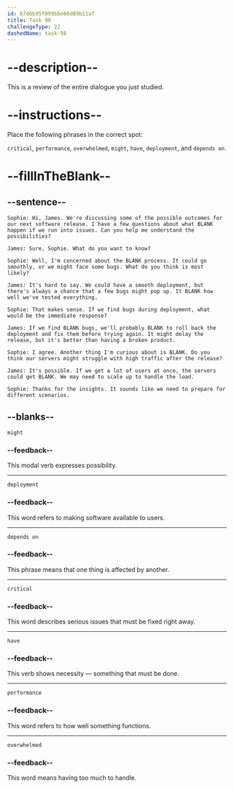 ```yaml
---
id: 67d6b95f099bbe66d89b11af
title: Task 98
challengeType: 22
dashedName: task-98
---
```


<!-- REVIEW -->

# --description--

This is a review of the entire dialogue you just studied.

# --instructions--

Place the following phrases in the correct spot:

`critical`, `performance`, `overwhelmed`, `might`, `have`, `deployment`, and `depends on`.

# --fillInTheBlank--

## --sentence--

`Sophie: Hi, James. We're discussing some of the possible outcomes for our next software release. I have a few questions about what BLANK happen if we run into issues. Can you help me understand the possibilities?`

`James: Sure, Sophie. What do you want to know?`

`Sophie: Well, I'm concerned about the BLANK process. It could go smoothly, or we might face some bugs. What do you think is most likely?`

`James: It's hard to say. We could have a smooth deployment, but there's always a chance that a few bugs might pop up. It BLANK how well we've tested everything.`

`Sophie: That makes sense. If we find bugs during deployment, what would be the immediate response?`

`James: If we find BLANK bugs, we'll probably BLANK to roll back the deployment and fix them before trying again. It might delay the release, but it's better than having a broken product.`

`Sophie: I agree. Another thing I'm curious about is BLANK. Do you think our servers might struggle with high traffic after the release?`

`James: It's possible. If we get a lot of users at once, the servers could get BLANK. We may need to scale up to handle the load.`

`Sophie: Thanks for the insights. It sounds like we need to prepare for different scenarios.`

## --blanks--

`might`

### --feedback--

This modal verb expresses possibility.

---

`deployment`

### --feedback--

This word refers to making software available to users.

---

`depends on`

### --feedback--

This phrase means that one thing is affected by another.

---

`critical`

### --feedback--

This word describes serious issues that must be fixed right away.

---

`have`

### --feedback--

This verb shows necessity — something that must be done.

---

`performance`

### --feedback--

This word refers to how well something functions.

---

`overwhelmed`

### --feedback--

This word means having too much to handle.
